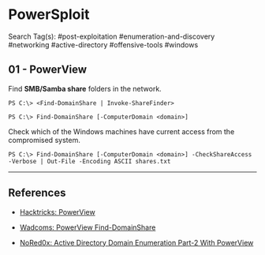 # PowerSploit

Search Tag(s): #post-exploitation #enumeration-and-discovery #networking #active-directory #offensive-tools #windows

## 01 - PowerView

Find **SMB/Samba share** folders in the network.

```
PS C:\> <Find-DomainShare | Invoke-ShareFinder>

PS C:\> Find-DomainShare [-ComputerDomain <domain>]
```

Check which of the Windows machines have current access from the compromised system.

```
PS C:\> Find-DomainShare [-ComputerDomain <domain>] -CheckShareAccess -Verbose | Out-File -Encoding ASCII shares.txt
```

---
## References

- [Hacktricks: PowerView](https://book.hacktricks.xyz/windows-hardening/basic-powershell-for-pentesters/powerview)

- [Wadcoms: PowerView Find-DomainShare](https://wadcoms.github.io/wadcoms/PowerView-Find-DomainShare/)

- [NoRed0x: Active Directory Domain Enumeration Part-2 With PowerView](https://nored0x.github.io/red-teaming/active-directory-domain-enumeration-part-2/)